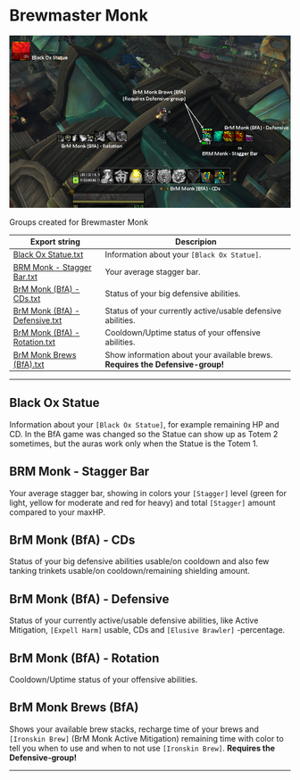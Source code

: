 # Brewmaster Monk

![BrM Monk](/Pictures/BrM_Monk.png?raw=true "BrM Monk")

Groups created for Brewmaster Monk

Export string | Descripion
------------- | ----------
[Black Ox Statue.txt](/ExportStrings/Black%20Ox%20Statue.txt) | Information about your `[Black Ox Statue]`.
[BRM Monk - Stagger Bar.txt](/ExportStrings/BRM%20Monk%20-%20Stagger%20Bar.txt) | Your average stagger bar.
[BrM Monk (BfA) - CDs.txt](/ExportStrings/BrM%20Monk%20(BfA)%20-%20CDs.txt) | Status of your big defensive abilities.
[BrM Monk (BfA) - Defensive.txt](/ExportStrings/BrM%20Monk%20(BfA)%20-%20Defensive.txt) | Status of your currently active/usable defensive abilities.
[BrM Monk (BfA) - Rotation.txt](/ExportStrings/BrM%20Monk%20(BfA)%20-%20Rotation.txt) | Cooldown/Uptime status of your offensive abilities.
[BrM Monk Brews (BfA).txt](/ExportStrings/BrM%20Monk%20Brews%20(BfA).txt) | Show information about your available brews. **Requires the Defensive-group!**

---

## Black Ox Statue

Information about your `[Black Ox Statue]`, for example remaining HP and CD. In the BfA game was changed so the Statue can show up as Totem 2 sometimes, but the auras work only when the Statue is the Totem 1.


## BRM Monk - Stagger Bar

Your average stagger bar, showing in colors your `[Stagger]` level (green for light, yellow for moderate and red for heavy) and total `[Stagger]` amount compared to your maxHP.


## BrM Monk (BfA) - CDs

Status of your big defensive abilities usable/on cooldown and also few tanking trinkets usable/on cooldown/remaining shielding amount.


## BrM Monk (BfA) - Defensive

Status of your currently active/usable defensive abilities, like Active Mitigation, `[Expell Harm]` usable, CDs and `[Elusive Brawler]` -percentage.


## BrM Monk (BfA) - Rotation

Cooldown/Uptime status of your offensive abilities.


## BrM Monk Brews (BfA)

Shows your available brew stacks, recharge time of your brews and `[Ironskin Brew]` (BrM Monk Active Mitigation) remaining time with color to tell you when to use and when to not use `[Ironskin Brew]`. **Requires the Defensive-group!**

---
